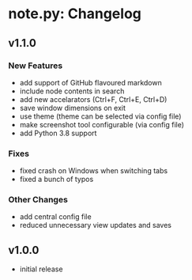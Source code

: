 # note.py: Changelog

## v1.1.0

### New Features

- add support of GitHub flavoured markdown
- include node contents in search
- add new accelarators (Ctrl+F, Ctrl+E, Ctrl+D)
- save window dimensions on exit
- use theme (theme can be selected via config file)
- make screenshot tool configurable (via config file)
- add Python 3.8 support

### Fixes

- fixed crash on Windows when switching tabs
- fixed a bunch of typos

### Other Changes

- add central config file
- reduced unnecessary view updates and saves 


## v1.0.0

- initial release